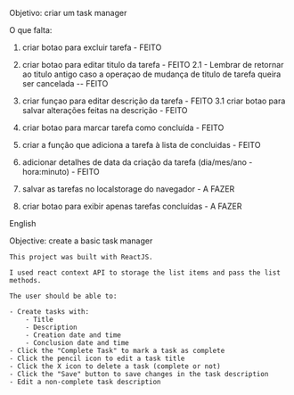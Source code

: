 Objetivo: criar um task manager

O que falta:

1. criar botao para excluir tarefa - FEITO

2. criar botao para editar titulo da tarefa - FEITO
    2.1 - Lembrar de retornar ao titulo antigo caso a operaçao de mudança de titulo de tarefa queira ser cancelada -- FEITO

3. criar funçao para editar descrição da tarefa - FEITO
    3.1 criar botao para salvar alterações feitas na descrição - FEITO

4. criar botao para marcar tarefa como concluída - FEITO

5. criar a função que adiciona a tarefa à lista de concluidas - FEITO

6. adicionar detalhes de data da criação da tarefa (dia/mes/ano - hora:minuto) - FEITO

7. salvar as tarefas no localstorage do navegador - A FAZER

8. criar botao para exibir apenas tarefas concluídas - A FAZER


English

Objective: create a basic task manager

    This project was built with ReactJS. 
    
    I used react context API to storage the list items and pass the list methods.

    The user should be able to:

    - Create tasks with:
        - Title
        - Description
        - Creation date and time
        - Conclusion date and time
    - Click the "Complete Task" to mark a task as complete
    - Click the pencil icon to edit a task title
    - Click the X icon to delete a task (complete or not)
    - Click the "Save" button to save changes in the task description
    - Edit a non-complete task description